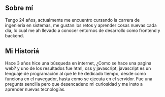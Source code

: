 <h2>Sobre mí</h2>

Tengo 24 años, actualmente me encuentro cursando la carrera de ingeniería en sistemas, me gustan los retos y aprender cosas nuevas cada dia, lo cual me ah llevado a conocer entornos de desarrollo como frontend y backend.

## Mi Historiá

Hace 3 años hice una búsqueda en internet, ¿Como se hace una pagina web? y uno de los resultados fue html, css y javascript, javascript es un lenguaje de programación al que le he dedicado tiempo, desde como funciona en el navegador, hasta como se ejecuta en el servidor. Fue una pregunta sencilla pero que desencadeno mi curiosidad y me insto a aprender nuevas tecnologías.
